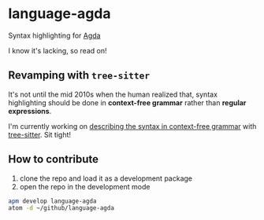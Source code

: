 # language-agda

Syntax highlighting for [Agda](http://agda.readthedocs.io)

I know it's lacking, so read on!

## Revamping with `tree-sitter`

It's not until the mid 2010s when the human realized that, syntax highlighting
should be done in **context-free grammar** rather than **regular expressions**.

I'm currently working on [describing the syntax in context-free grammar](https://github.com/banacorn/tree-sitter-agda) with [tree-sitter](https://github.com/tree-sitter/tree-sitter).
Sit tight!

## How to contribute

1. clone the repo and load it as a development package
2. open the repo in the development mode

```bash
apm develop language-agda
atom -d ~/github/language-agda
```
